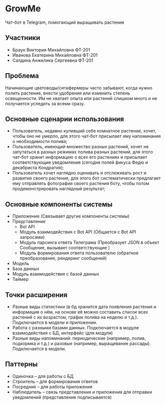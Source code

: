 # GrowMe
Чат-бот в Telegram, помогающий выращивать растения 

Участники
---------
- Браун Виктория Михайловна ФТ-201
- Иванова Екатерина Михайловна ФТ-201
- Салдина Анжелика Сергеевна ФТ-201

Проблема
--------
Начинающие цветоводы/ситифермеры часто забывают, когда нужно полить растение, внести удобрения или изменить степень освещенности. Им не хватает опыта или растений слишком много и не получается уследить за всеми сразу.

Основные сценарии использования
-------------------------------
- Пользователь, недавно купивший себе комнатное растение, хочет, чтобы оно не умерло, для этого чат-бот присылает ему напоминания о необходимости полива;
- Пользователь, имеющий множество разных растений, хочет не запутаться в разных режимах полива разных растений, для этого чат-бот хранит информацию о всех его растениях и присылает
соответствующие уведомления (сегодня полей фикуса Федю и декабриста Кондратия);
- Пользователь хочет наглядно оценивать и отслеживать рост и развитие своего растения, для этого бот систематически предлагает ему отправлять фотографии своего растения боту, чтобы потом продемонстрировать наглядный результат;


Основные компоненты системы
---------------------------
- Приложение (Связывает другие компоненты системы) 
- Представление
  - Bot API
  - Модуль взаимодействия с Bot API (Общается с Bot API запросами)
  - Модуль парсинга ответа Телеграма (Преобразует JSON в объект Сообщение, вызывает соответствующие )
  - Модуль формирования ответа пользователю (обратное преобразование, рендеринг сообщений)
- Модель
- База данных
- Модуль взаимодействия с базой данных
- Таймер



Точки расширения
----------------
- Разные виды статистики (в бд хранится дата появления растения и информация о нём, на основе её можно составить список всех растений с их возрастом, график полива на неделю и т.д.). Подключается в модели и приложении.
- Работа с разными базами данных. Подключается в модуле взаимодействия с БД, интерфейс (для модуля)
- Разные виды напоминаний: периодические (например, полив, подкормка и т.д.) и разовые (например, выращивание рассады). Подключается в модели. 

Паттерны
--------
- Одиночка – для работы с БД 
- Строитель – для формирования ответов
- Посредник – для работы приложения
- Наблюдатель  – связь представления и приложения для отправки уведомлений (представление подписывается)
